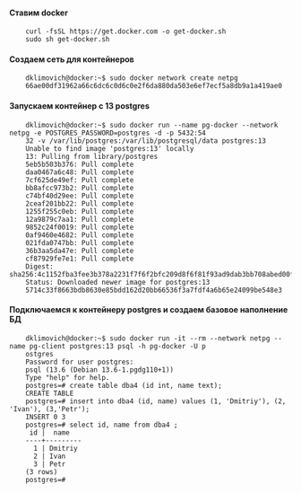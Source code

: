 #### Ставим docker
        curl -fsSL https://get.docker.com -o get-docker.sh
        sudo sh get-docker.sh
#### Создаем сеть для контейнеров
        dklimovich@docker:~$ sudo docker network create netpg
        66ae00df31962a66c6dc6c0d6c0e2f6da880da503e6ef7ecf5a8db9a1a419ae0
#### Запускаем контейнер с 13 postgres
        dklimovich@docker:~$ sudo docker run --name pg-docker --network netpg -e POSTGRES_PASSWORD=postgres -d -p 5432:54
        32 -v /var/lib/postgres:/var/lib/postgresql/data postgres:13
        Unable to find image 'postgres:13' locally
        13: Pulling from library/postgres
        5eb5b503b376: Pull complete 
        daa0467a6c48: Pull complete 
        7cf625de49ef: Pull complete 
        bb8afcc973b2: Pull complete 
        c74bf40d29ee: Pull complete 
        2ceaf201bb22: Pull complete 
        1255f255c0eb: Pull complete 
        12a9879c7aa1: Pull complete 
        9852c24f0019: Pull complete 
        0af9460e4682: Pull complete 
        021fda0747bb: Pull complete 
        36b3aa5da47e: Pull complete 
        cf87929fe7e1: Pull complete 
        Digest: sha256:4c1152fba3fee3b378a2231f7f6f2bfc209d8f6f81f93ad9dab3bb708abed00f
        Status: Downloaded newer image for postgres:13
        5714c33f8663bdb8630e85bdd162d20bb66536f3a7fdf4a6b65e24099be548e3
#### Подключаемся к контейнеру postgres и создаем базовое наполнение БД
        dklimovich@docker:~$ sudo docker run -it --rm --network netpg --name pg-client postgres:13 psql -h pg-docker -U p
        ostgres
        Password for user postgres: 
        psql (13.6 (Debian 13.6-1.pgdg110+1))
        Type "help" for help.
        postgres=# create table dba4 (id int, name text);
        CREATE TABLE
        postgres=# insert into dba4 (id, name) values (1, 'Dmitriy'), (2, 'Ivan'), (3,'Petr');
        INSERT 0 3
        postgres=# select id, name from dba4 ;
         id |  name   
        ----+---------
          1 | Dmitriy
          2 | Ivan
          3 | Petr
        (3 rows)
        postgres=# 
